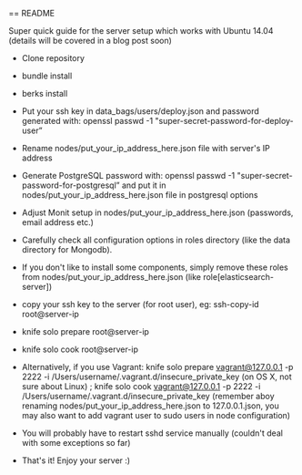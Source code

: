 == README

Super quick guide for the server setup which works with Ubuntu 14.04 (details will be covered in a blog post soon)

* Clone repository

* bundle install

* berks install

* Put your ssh key in data_bags/users/deploy.json and password generated with: openssl passwd -1 "super-secret-password-for-deploy-user”

* Rename nodes/put_your_ip_address_here.json file with server's IP address

* Generate PostgreSQL password with: openssl passwd -1 "super-secret-password-for-postgresql” and put it in nodes/put_your_ip_address_here.json file in postgresql options

* Adjust Monit setup in nodes/put_your_ip_address_here.json (passwords, email address etc.)

* Carefully check all configuration options in roles directory (like the data directory for Mongodb).

* If you don't like to install some components, simply remove these roles from nodes/put_your_ip_address_here.json (like role[elasticsearch-server])

* copy your ssh key to the server (for root user), eg: ssh-copy-id root@server-ip

* knife solo prepare root@server-ip

* knife solo cook root@server-ip

* Alternatively, if you use Vagrant: knife solo prepare vagrant@127.0.0.1 -p 2222 -i /Users/username/.vagrant.d/insecure_private_key (on OS X, not sure about Linux) ; knife solo cook vagrant@127.0.0.1 -p 2222 -i /Users/username/.vagrant.d/insecure_private_key (remember aboy renaming nodes/put_your_ip_address_here.json to 127.0.0.1.json, you may also want to add vagrant user to sudo users in node configuration)

* You will probably have to restart sshd service manually (couldn't deal with some exceptions so far)

* That's it! Enjoy your server :)



